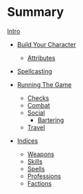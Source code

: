 # Summary

[Intro](./intro.mdown)

- [Build Your Character](./character-builder.mdown)
	- [Attributes](./attributes.mdown)

- [Spellcasting]()

- [Running The Game]()
	- [Checks](checks.mdown)
	- [Combat](./combat.mdown)
	- [Social]()
		- [Bartering]()
	- [Travel]()

- [Indices]()
	- [Weapons]()
	- [Skills]()
	- [Spells]()
	- [Professions]()
	- [Factions]()
